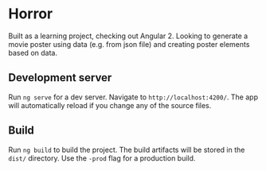 # Horror

Built as a learning project, checking out Angular 2.
Looking to generate a movie poster using data (e.g. from json file) and creating poster elements based on data. 

## Development server

Run `ng serve` for a dev server. Navigate to `http://localhost:4200/`. The app will automatically reload if you change any of the source files.

## Build

Run `ng build` to build the project. The build artifacts will be stored in the `dist/` directory. Use the `-prod` flag for a production build.

